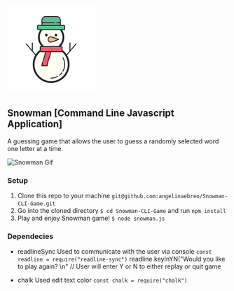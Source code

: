 ![Snowman icon](/snowmanicon.png)


## Snowman [Command Line Javascript Application]

A guessing game that allows the user to guess a randomly selected word one letter at a time.

![Snowman Gif](./snowman.gif)

### Setup


1. Clone this repo to your machine `git@github.com:angelinaebreo/Snowman-CLI-Game.git`
1. Go into the cloned directory `$ cd Snowman-CLI-Game` and run `npm install`
1. Play and enjoy Snowman game! `$ node snowman.js`





### Dependecies
- readlineSync Used to communicate with the user via console
`const readline = require("readline-sync")`
  readline.keyInYN("Would you like to play again? \n"
  // User will enter Y or N to either replay or quit game
  
- chalk Used edit text color
`const chalk = require("chalk")`



